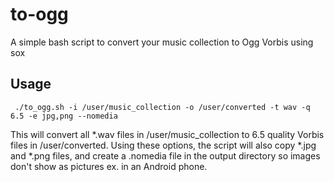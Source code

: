 # to-ogg
A simple bash script to convert your music collection to Ogg Vorbis using sox

## Usage
``` ./to_ogg.sh -i /user/music_collection -o /user/converted -t wav -q 6.5 -e jpg,png --nomedia```

This will convert all *.wav files in /user/music_collection to 6.5 quality Vorbis files in
/user/converted. Using these options, the script will also copy *.jpg and *.png files, and
create a .nomedia file in the output directory so images don't show as pictures ex. in an Android phone.
